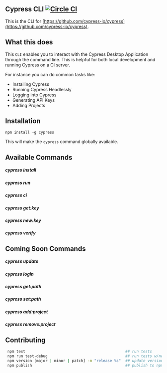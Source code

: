 ## Cypress CLI [![Circle CI](https://circleci.com/gh/cypress-io/cypress-cli.svg?style=svg)](https://circleci.com/gh/cypress-io/cypress-cli)

This is the CLI for [https://github.com/cypress-io/cypress](https://github.com/cypress-io/cypress).

## What this does

This `CLI` enables you to interact with the Cypress Desktop Application through the command line. This is helpful for both local development and running Cypress on a CI server.

For instance you can do common tasks like:

- Installing Cypress
- Running Cypress Headlessly
- Logging into Cypress
- Generating API Keys
- Adding Projects

## Installation

`npm install -g cypress`

This will make the `cypress` command globally available.

## Available Commands

##### cypress install

##### cypress run

##### cypress ci

##### cypress get:key

##### cypress new:key

##### cypress verify

## Coming Soon Commands

##### cypress update

##### cypress login

##### cypress get:path

##### cypress set:path

##### cypress add:project

##### cypress remove:project

## Contributing

```bash
 npm test                                             ## run tests
 npm run test-debug                                   ## run tests w/node inspector
 npm version [major | minor | patch] -m "release %s"  ## update version
 npm publish                                          ## publish to npm
```
